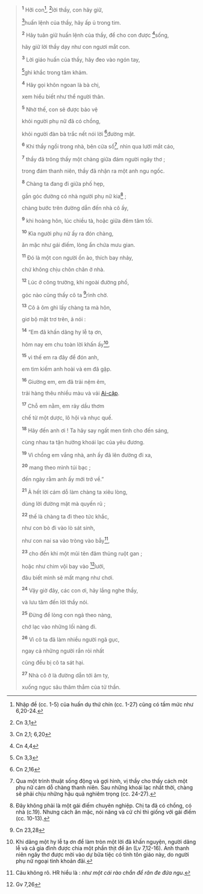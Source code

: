 > <sup><b>1</b></sup> Hỡi con[^1-a8a9ec1d-4b80-4e79-af2a-61bfc4415579], [^1@-a8a9ec1d-4b80-4e79-af2a-61bfc4415579]lời thầy, con hãy giữ,
>
> [^2@-a8a9ec1d-4b80-4e79-af2a-61bfc4415579]huấn lệnh của thầy, hãy ấp ủ trong tim.
>
> <sup><b>2</b></sup> Hãy tuân giữ huấn lệnh của thầy, để cho con được [^3@-a8a9ec1d-4b80-4e79-af2a-61bfc4415579]sống,
>
> hãy giữ lời thầy dạy như con ngươi mắt con.
>
> <sup><b>3</b></sup> Lời giáo huấn của thầy, hãy đeo vào ngón tay,
>
> [^4@-a8a9ec1d-4b80-4e79-af2a-61bfc4415579]ghi khắc trong tâm khảm.
>
> <sup><b>4</b></sup> Hãy gọi khôn ngoan là bà chị,
>
> xem hiểu biết như thể người thân.
>
> <sup><b>5</b></sup> Nhờ thế, con sẽ được bảo vệ
>
> khỏi người phụ nữ đã có chồng,
>
> khỏi người đàn bà trắc nết nói lời [^5@-a8a9ec1d-4b80-4e79-af2a-61bfc4415579]đường mật.
>
> <sup><b>6</b></sup> Khi thầy ngồi trong nhà, bên cửa sổ[^2-a8a9ec1d-4b80-4e79-af2a-61bfc4415579], nhìn qua lưới mắt cáo,
>
> <sup><b>7</b></sup> thầy đã trông thấy một chàng giữa đám người ngây thơ ;
>
> trong đám thanh niên, thầy đã nhận ra một anh ngu ngốc.
>
> <sup><b>8</b></sup> Chàng ta đang đi giữa phố hẹp,
>
> gần góc đường có nhà người phụ nữ kia[^3-a8a9ec1d-4b80-4e79-af2a-61bfc4415579] ;
>
> chàng bước trên đường dẫn đến nhà cô ấy,
>
> <sup><b>9</b></sup> khi hoàng hôn, lúc chiều tà, hoặc giữa đêm tăm tối.
>
> <sup><b>10</b></sup> Kìa người phụ nữ ấy ra đón chàng,
>
> ăn mặc như gái điếm, lòng ẩn chứa mưu gian.
>
> <sup><b>11</b></sup> Đó là một con người ồn ào, thích bay nhảy,
>
> chứ không chịu chôn chân ở nhà.
>
> <sup><b>12</b></sup> Lúc ở công trường, khi ngoài đường phố,
>
> góc nào cũng thấy cô ta [^6@-a8a9ec1d-4b80-4e79-af2a-61bfc4415579]rình chờ.
>
> <sup><b>13</b></sup> Cô ả ôm ghì lấy chàng ta mà hôn,
>
> giơ bộ mặt trơ trẽn, ả nói :
>
> <sup><b>14</b></sup> “Em đã khấn dâng hy lễ tạ ơn,
>
> hôm nay em chu toàn lời khấn ấy[^4-a8a9ec1d-4b80-4e79-af2a-61bfc4415579],
>
> <sup><b>15</b></sup> vì thế em ra đây để đón anh,
>
> em tìm kiếm anh hoài và em đã gặp.
>
> <sup><b>16</b></sup> Giường em, em đã trải nệm êm,
>
> trải hàng thêu nhiều màu và vải [Ai-cập]().
>
> <sup><b>17</b></sup> Chỗ em nằm, em rảy dầu thơm
>
> chế từ một dược, lô hội và nhục quế.
>
> <sup><b>18</b></sup> Hãy đến anh ơi ! Ta hãy say ngất men tình cho đến sáng,
>
> cùng nhau ta tận hưởng khoái lạc của yêu đương.
>
> <sup><b>19</b></sup> Vì chồng em vắng nhà, anh ấy đã lên đường đi xa,
>
> <sup><b>20</b></sup> mang theo mình túi bạc ;
>
> đến ngày rằm anh ấy mới trở về.”
>
> <sup><b>21</b></sup> Ả hết lời cám dỗ làm chàng ta xiêu lòng,
>
> dùng lời đường mật mà quyến rũ ;
>
> <sup><b>22</b></sup> thế là chàng ta đi theo tức khắc,
>
> như con bò đi vào lò sát sinh,
>
> như con nai sa vào tròng vào bẫy[^5-a8a9ec1d-4b80-4e79-af2a-61bfc4415579],
>
> <sup><b>23</b></sup> cho đến khi một mũi tên đâm thủng ruột gan ;
>
> hoặc như chim vội bay vào [^7@-a8a9ec1d-4b80-4e79-af2a-61bfc4415579]lưới,
>
> đâu biết mình sẽ mất mạng như chơi.
>
> <sup><b>24</b></sup> Vậy giờ đây, các con ơi, hãy lắng nghe thầy,
>
> và lưu tâm đến lời thầy nói.
>
> <sup><b>25</b></sup> Đừng để lòng con ngả theo nàng,
>
> chớ lạc vào những lối nàng đi.
>
> <sup><b>26</b></sup> Vì cô ta đã làm nhiều người ngã gục,
>
> ngay cả những người rắn rỏi nhất
>
> cũng đều bị cô ta sát hại.
>
> <sup><b>27</b></sup> Nhà cô ở là đường dẫn tới âm ty,
>
> xuống ngục sâu thăm thẳm của tử thần.

[^1-a8a9ec1d-4b80-4e79-af2a-61bfc4415579]: Nhập đề (cc. 1-5) của huấn dụ thứ chín (cc. 1-27) cũng có tầm mức như 6,20-24.

[^2-a8a9ec1d-4b80-4e79-af2a-61bfc4415579]: Qua một trình thuật sống động và gợi hình, vị thầy cho thấy cách một phụ nữ cám dỗ chàng thanh niên. Sau những khoái lạc nhất thời, chàng sẽ phải chịu những hậu quả nghiêm trọng (cc. 24-27).

[^3-a8a9ec1d-4b80-4e79-af2a-61bfc4415579]: Đây không phải là một gái điếm chuyên nghiệp. Chị ta đã có chồng, có nhà (c.19). Nhưng cách ăn mặc, nói năng và cử chỉ thì giống với gái điếm (cc. 10-13).

[^4-a8a9ec1d-4b80-4e79-af2a-61bfc4415579]: Khi dâng một hy lễ tạ ơn để làm tròn một lời đã khấn nguyện, người dâng lễ và cả gia đình được chia một phần thịt để ăn (Lv 7,12-16). Anh thanh niên ngây thơ được mời vào dự bữa tiệc có tính tôn giáo này, do người phụ nữ ngoại tình khoản đãi.

[^5-a8a9ec1d-4b80-4e79-af2a-61bfc4415579]: Câu không rõ. HR hiểu là : _như một cái rào chắn để răn đe đứa ngu_.

[^1@-a8a9ec1d-4b80-4e79-af2a-61bfc4415579]: Cn 3,1

[^2@-a8a9ec1d-4b80-4e79-af2a-61bfc4415579]: Cn 2,1; 6,20

[^3@-a8a9ec1d-4b80-4e79-af2a-61bfc4415579]: Cn 4,4

[^4@-a8a9ec1d-4b80-4e79-af2a-61bfc4415579]: Cn 3,3

[^5@-a8a9ec1d-4b80-4e79-af2a-61bfc4415579]: Cn 2,16

[^6@-a8a9ec1d-4b80-4e79-af2a-61bfc4415579]: Cn 23,28

[^7@-a8a9ec1d-4b80-4e79-af2a-61bfc4415579]: Gv 7,26
